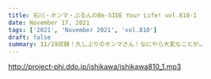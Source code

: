 ```yaml
---
title: 石川・ホンマ・ぶるんのBe-SIDE Your Life! vol.810-1
date: November 17, 2021
tags: ['2021', 'November 2021', 'vol.810']
draft: false
summary: 11/19収録！久しぶりのホンマさん！なにやら大変なことが…
---
```


http://project-phi.ddo.jp/ishikawa/ishikawa810_1.mp3